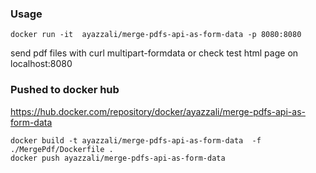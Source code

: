 ### Usage
```
docker run -it  ayazzali/merge-pdfs-api-as-form-data -p 8080:8080
```
send pdf files with curl multipart-formdata or check test html page on localhost:8080

### Pushed to docker hub
https://hub.docker.com/repository/docker/ayazzali/merge-pdfs-api-as-form-data
```shell
docker build -t ayazzali/merge-pdfs-api-as-form-data  -f ./MergePdf/Dockerfile .
docker push ayazzali/merge-pdfs-api-as-form-data
```